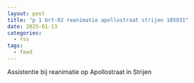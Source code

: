 ```yaml
---
layout: post
title: "p 1 brt-02 reanimatie apollostraat strijen 185931"
date: 2025-01-13
categories: 
  - rss
tags: 
  - feed
---
```


Assistentie bij reanimatie op Apollostraat in Strijen
